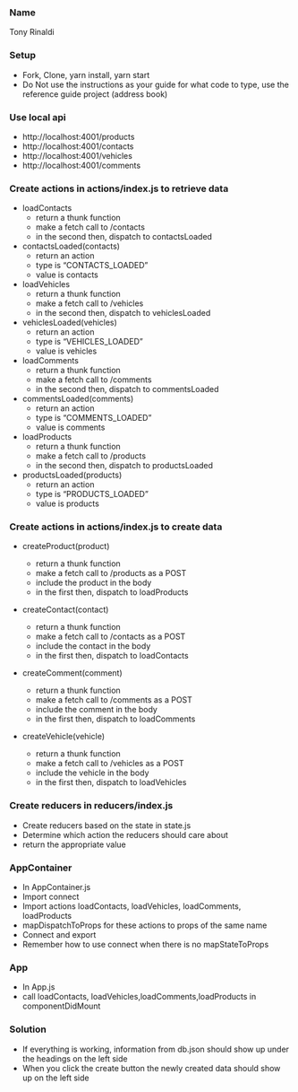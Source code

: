 ### Name

Tony Rinaldi

### Setup
+ Fork, Clone, yarn install, yarn start
+ Do Not use the instructions as your guide for what code to type, use the reference guide project (address book)

### Use local api
+ http://localhost:4001/products
+ http://localhost:4001/contacts
+ http://localhost:4001/vehicles
+ http://localhost:4001/comments


### Create actions in actions/index.js to retrieve data
+ loadContacts
    + return a thunk function
    + make a fetch call to /contacts
    + in the second then, dispatch to contactsLoaded
+ contactsLoaded(contacts)
    + return an action
    + type is “CONTACTS_LOADED”
    + value is contacts
+ loadVehicles
    + return a thunk function
    + make a fetch call to /vehicles
    + in the second then, dispatch to vehiclesLoaded
+ vehiclesLoaded(vehicles)
    + return an action
    + type is “VEHICLES_LOADED”
    + value is vehicles
+ loadComments
    + return a thunk function
    + make a fetch call to /comments
    + in the second then, dispatch to commentsLoaded
+ commentsLoaded(comments)
    + return an action
    + type is “COMMENTS_LOADED”
    + value is comments
+ loadProducts
    + return a thunk function
    + make a fetch call to /products
    + in the second then, dispatch to productsLoaded
+ productsLoaded(products)
    + return an action
    + type is “PRODUCTS_LOADED”
    + value is products

### Create actions in actions/index.js to create data
+ createProduct(product)
   + return a thunk function
   + make a fetch call to /products as a POST
   + include the product in the body 
   + in the first then, dispatch to loadProducts

+ createContact(contact)
   + return a thunk function
   + make a fetch call to /contacts as a POST
   + include the contact in the body 
   + in the first then, dispatch to loadContacts

+ createComment(comment)
   + return a thunk function
   + make a fetch call to /comments as a POST
   + include the comment in the body 
   + in the first then, dispatch to loadComments

+ createVehicle(vehicle)
   + return a thunk function
   + make a fetch call to /vehicles as a POST
   + include the vehicle in the body 
   + in the first then, dispatch to loadVehicles

### Create reducers in reducers/index.js
+ Create reducers based on the state in state.js
+ Determine which action the reducers should care about 
+ return the appropriate value

### AppContainer
+ In AppContainer.js
+ Import connect
+ Import actions loadContacts, loadVehicles, loadComments, loadProducts
+ mapDispatchToProps for these actions to props of the same name
+ Connect and export
+ Remember how to use connect when there is no mapStateToProps

### App
+ In App.js
+ call loadContacts, loadVehicles,loadComments,loadProducts in componentDidMount

### Solution
+ If everything is working, information from db.json should show up under the headings on the left side
+ When you click the create button the newly created data should show up on the left side



